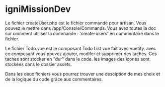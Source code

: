 # igniMissionDev
Le fichier createUser.php est le fichier commande pour artisan.
  Vous pouvez le mettre dans /app/Console/Commands.
  Vous avez toutes la doc sur comment utiliser la commande : 'create-users' en commentaire dans le fichier.

Le fichier Todo.vue est le composant Todo List vue fait avec vuetify.
  avec ce composant vous pouvez ajouter, modifer et supprimer des taches. Ces taches sont stocker en "dur" dans le code.
  les images des icones sont stockées dans le dossier assets.
  
Dans les deux fichiers vous pourrez trouver une desciption de mes choix et de la logique du code grâce aux commentaires.
